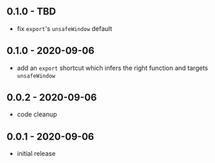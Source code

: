 ## 0.1.0 - TBD

- fix `export`'s `unsafeWindow` default

## 0.1.0 - 2020-09-06

- add an `export` shortcut which infers the right function and targets
  `unsafeWindow`

## 0.0.2 - 2020-09-06

- code cleanup

## 0.0.1 - 2020-09-06

- initial release
